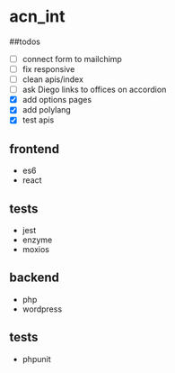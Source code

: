 # acn_int

##todos
- [ ] connect form to mailchimp 
- [ ] fix responsive
- [ ] clean apis/index
- [ ] ask Diego links to offices on accordion
- [x] add options pages
- [x] add polylang
- [x] test apis

## frontend
- es6
- react

## tests
- jest
- enzyme
- moxios

## backend
- php
- wordpress

## tests
- phpunit